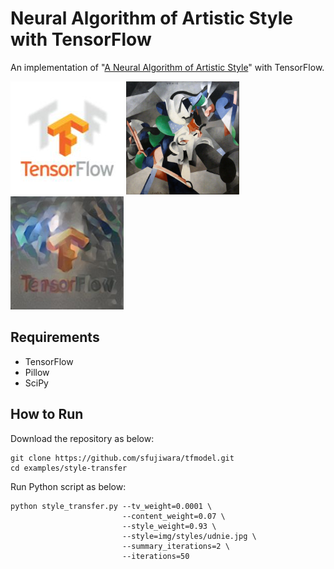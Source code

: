 # Neural Algorithm of Artistic Style with TensorFlow

An implementation of "[A Neural Algorithm of Artistic Style](https://arxiv.org/abs/1508.06576)" with TensorFlow.

<p align = 'left'>
<img src="img/contents/tensorflow_logo.jpg" width=181>
<img src="img/styles/udnie.jpg" width=181>
<img src="img/results/tensorflow-logo_x_udnie_2000.jpg" width=181>
</p>

## Requirements

* TensorFlow
* Pillow
* SciPy

## How to Run

Download the repository as below:

```
git clone https://github.com/sfujiwara/tfmodel.git
cd examples/style-transfer
```

Run Python script as below:

```
python style_transfer.py --tv_weight=0.0001 \
                         --content_weight=0.07 \
                         --style_weight=0.93 \
                         --style=img/styles/udnie.jpg \
                         --summary_iterations=2 \
                         --iterations=50
```
